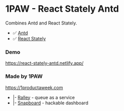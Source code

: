 # 1PAW - React Stately Antd

Combines Antd and React Stately.

 * ✅ [Antd](https://ant.design/)
 * ✅ [React Stately](https://github.com/1productaweek/react-stately)



### Demo

https://react-stately-antd.netlify.app/


### Made by 1PAW

https://1productaweek.com
  * |- [Ralley](https://ralley.io) - queue as a service
  * |- [Snapboard](https://snapboard.io) - hackable dashboard
